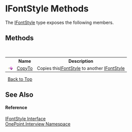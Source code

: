 # IFontStyle Methods
 

The <a href="T_OnePoint_Interview_IFontStyle">IFontStyle</a> type exposes the following members.


## Methods
&nbsp;<table><tr><th></th><th>Name</th><th>Description</th></tr><tr><td>![Public method](media/pubmethod.gif "Public method")</td><td><a href="M_OnePoint_Interview_IFontStyle_CopyTo">CopyTo</a></td><td>
Copies this<a href="T_OnePoint_Interview_IFontStyle">IFontStyle</a> to another <a href="T_OnePoint_Interview_IFontStyle">IFontStyle</a></td></tr></table>&nbsp;
<a href="#ifontstyle-methods">Back to Top</a>

## See Also


#### Reference
<a href="T_OnePoint_Interview_IFontStyle">IFontStyle Interface</a><br /><a href="N_OnePoint_Interview">OnePoint.Interview Namespace</a><br />